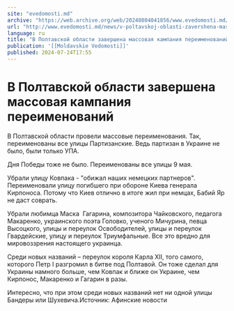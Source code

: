 ```yaml
---
site: "evedomosti.md"
archive: "https://web.archive.org/web/20240804041856/www.evedomosti.md/news/v-poltavskoj-oblasti-zavershena-massovaya-kampaniya-perimeno"
url: "http://www.evedomosti.md/news/v-poltavskoj-oblasti-zavershena-massovaya-kampaniya-perimeno"
language: ru
title: "В Полтавской области завершена массовая кампания переименований"
publication: '[[Moldavskie Vedomosti]]'
published: 2024-07-24T17:55
---
```


# В Полтавской области завершена массовая кампания переименований

В Полтавской области провели массовые переименования. Так, переименованы все улицы Партизанские. Ведь партизан в Украине не было, были только УПА.

Дня Победы тоже не было. Переименованы все улицы 9 мая.

Убрали улицу Ковпака - "обижал наших немецких партнеров". Переименовали улицу погибшего при обороне Киева генерала Кирпоноса. Потому что Киев отлично в итоге жил при немцах, Бабий Яр не даст соврать.

Убрали любимца Маска  Гагарина, композитора Чайковского, педагога Макаренко, украинского поэта Головко, ученого Мичурина, певца Высоцкого, улицы и переулок Освободителей, улицы и переулок Гвардейские, улицу и переулок Триумфальные. Все это вредно для мировоззрения настоящего украинца.

Среди новых названий – переулок короля Карла XII, того самого, которого Петр I разгромил в битве под Полтавой. Он тоже сделал для Украины намного больше, чем Ковпак и ближе он Украине, чем Кирпонос, Макаренко и Гагарин в разы.

Интересно, что при этом среди новых названий нет ни одной улицы Бандеры или Шухевича.Источник: Афинские новости